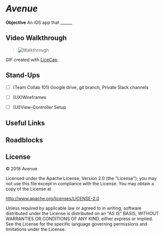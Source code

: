 # *Avenue*

**Objective** An iOS app that ______

## Video Walkthrough
> ![Walkthrough](DemoHack.gif)

GIF created with [LiceCap](http://www.cockos.com/licecap/).

## Stand-Ups
- [ ] (Team Collab 101) Google drive, git branch, Private Slack channels
- [ ] (UX)Wireframes
- [ ] (UI)View-Controller Setup


## Useful Links


## Roadblocks


## License
© 2018 Avenue

Licensed under the Apache License, Version 2.0 (the "License"); you may not use this file except in compliance with the License. You may obtain a copy of the License at

http://www.apache.org/licenses/LICENSE-2.0

Unless required by applicable law or agreed to in writing, software distributed under the License is distributed on an "AS IS" BASIS, WITHOUT WARRANTIES OR CONDITIONS OF ANY KIND, either express or implied. See the License for the specific language governing permissions and limitations under the License.
